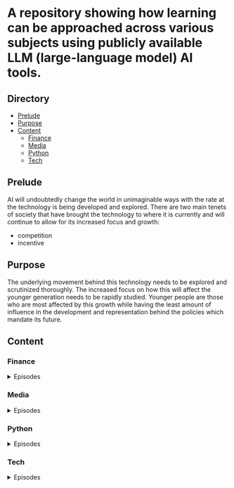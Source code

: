 # A repository showing how learning can be approached across various subjects using publicly available LLM (large-language model) AI tools.

## Directory
- [Prelude](#Prelude)
- [Purpose](#Purpose)
- [Content](#Content)
  - [Finance](#Finance)
  - [Media](#Media)
  - [Python](#Python)
  - [Tech](#Tech)



## Prelude
AI will undoubtedly change the world in unimaginable ways with the rate at the technology is being developed and explored. There are two main tenets of society that have brought the technology to where it is currently and will continue to allow for its increased focus and growth: 

- competition
- incentive

## Purpose

The underlying movement behind this technology needs to be explored and scrutinized thoroughly. The increased focus on how this will affect the younger generation needs to be rapidly studied. Younger people are those who are most affected by this growth while having the least amount of influence in the development and representation behind the policies which mandate its future.  

## Content

### Finance
<details>
<summary>Episodes</summary>

1. [Finance and AI Episode 1: Roth IRAs and 401ks](https://youtu.be/D1eFvP7taIk](https://youtu.be/AmoeL34fGPE)

      - [Resources/Writeup](./finance/1/)


2. [Finance and AI Episode 2: Why financial health](https://youtu.be/WD41A0wVEr8](https://youtu.be/orC-WXsm5_4)

      - [Resources/Writeup](./finance/1/)
   
</details>


### Media
<details>
<summary>Episodes</summary>

[Creativity and AI Episode 1: Writing a poem with Bing, ChatGPT, and Android Mobile](https://youtu.be/WD41A0wVEr8)

[Resources/Writeup](./media/3/)


[Creativity and AI Episode 2: Music generation](https://youtu.be/WD41A0wVEr8)

[Resources/Writeup](./media/3/)


[Creativity and AI Episode 3: Music generation](https://youtu.be/WD41A0wVEr8)

[Resources/Writeup](./media/3/)

</details>

### Python
<details>
<summary>Episodes</summary>

1. [Coding and AI: Episode 1 ChatGPT4 code generation for python](https://youtu.be/8rr4Ol7GX74)

    - [Resources/Writeup](./python/1/)


2. [Coding and AI Episode 2: Gaussian Distributions and The Law of Large Numbers with Python](https://youtu.be/8rr4Ol7GX74)

    - [Resources/Writeup](./python/2)

3. [Coding and AI Episode 3: Gaussian Distributions and The Law of Large Numbers with Python](https://youtu.be/8rr4Ol7GX74)

    - [Resources/Writeup](./python/3)

4. [Coding and AI Episode 4: Statistics vs. Human Intuition | Monte Hall Problem | ChatGPT4](https://youtu.be/4D9gWfcIXHU)

    - [Resources/Writeup](./python/4)

(IN Progress ideas for future below)

5. [Coding and AI Episode 5: Binary Search]()

    - [Resources/Writeup](./python/5)

6. [Coding and AI Episode 5: Annex.us Texas A&M Grade Distribution Analysis]()

    - [Resources/Writeup](./python/6)

</details>


### Tech
<details>
<summary>Episodes</summary>

1. [Tech and AI Episode 1: ]()
  - [Resources/Writeup]()


</details>



